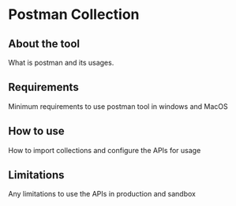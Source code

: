 # Postman Collection

## About the tool

What is postman and its usages.

## Requirements

Minimum requirements to use postman tool in windows and MacOS

## How to use

How to import collections and configure the APIs for usage

## Limitations

Any limitations to use the APIs in production and sandbox 